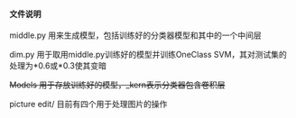 #### 文件说明

middle.py 用来生成模型，包括训练好的分类器模型和其中的一个中间层

dim.py 用于取用middle.py训练好的模型并训练OneClass SVM，其对测试集的处理为\*0.6或\*0.3使其变暗

~~Models 用于存放训练好的模型，_kern表示分类器包含卷积层~~

picture edit/ 目前有四个用于处理图片的操作